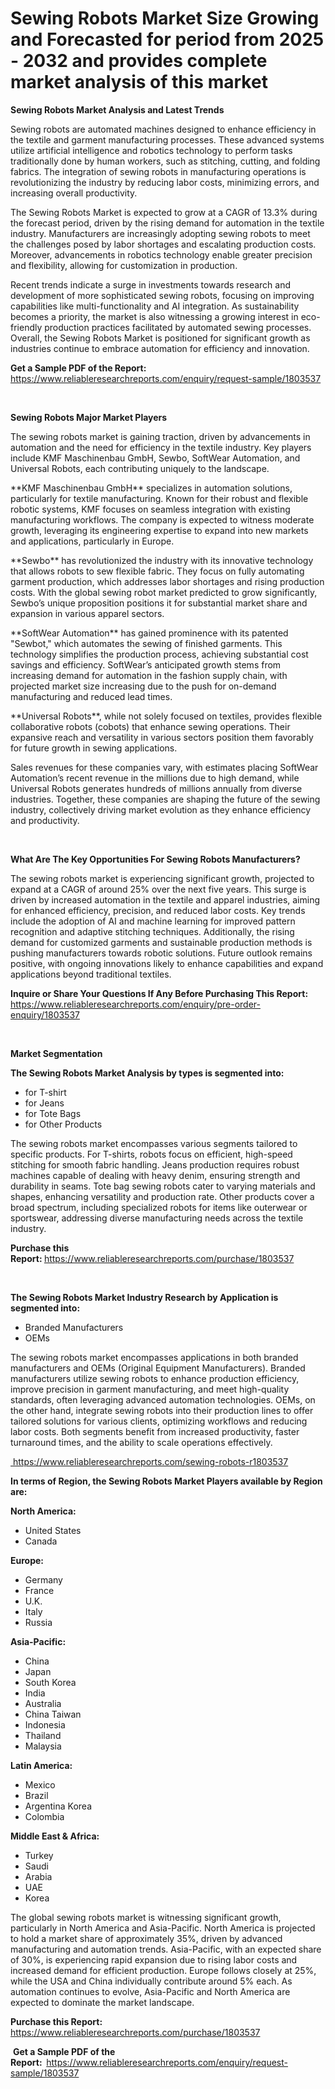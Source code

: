 <p><h1>Sewing Robots Market Size Growing and Forecasted for period from 2025 - 2032 and provides complete market analysis of this market</h1></p><p><strong>Sewing Robots Market Analysis and Latest Trends</strong></p>
<p><p>Sewing robots are automated machines designed to enhance efficiency in the textile and garment manufacturing processes. These advanced systems utilize artificial intelligence and robotics technology to perform tasks traditionally done by human workers, such as stitching, cutting, and folding fabrics. The integration of sewing robots in manufacturing operations is revolutionizing the industry by reducing labor costs, minimizing errors, and increasing overall productivity.</p><p>The Sewing Robots Market is expected to grow at a CAGR of 13.3% during the forecast period, driven by the rising demand for automation in the textile industry. Manufacturers are increasingly adopting sewing robots to meet the challenges posed by labor shortages and escalating production costs. Moreover, advancements in robotics technology enable greater precision and flexibility, allowing for customization in production.</p><p>Recent trends indicate a surge in investments towards research and development of more sophisticated sewing robots, focusing on improving capabilities like multi-functionality and AI integration. As sustainability becomes a priority, the market is also witnessing a growing interest in eco-friendly production practices facilitated by automated sewing processes. Overall, the Sewing Robots Market is positioned for significant growth as industries continue to embrace automation for efficiency and innovation.</p></p>
<p><strong>Get a Sample PDF of the Report:&nbsp;</strong> <a href="https://www.reliableresearchreports.com/enquiry/request-sample/1803537?utm_campaign=2810&utm_medium=2&utm_source=Github&utm_content=ia&utm_term=16042025&utm_id=sewing-robots">https://www.reliableresearchreports.com/enquiry/request-sample/1803537</a></p>
<p>&nbsp;</p>
<p><strong>Sewing Robots Major Market Players</strong></p>
<p><p>The sewing robots market is gaining traction, driven by advancements in automation and the need for efficiency in the textile industry. Key players include KMF Maschinenbau GmbH, Sewbo, SoftWear Automation, and Universal Robots, each contributing uniquely to the landscape.</p><p>**KMF Maschinenbau GmbH** specializes in automation solutions, particularly for textile manufacturing. Known for their robust and flexible robotic systems, KMF focuses on seamless integration with existing manufacturing workflows. The company is expected to witness moderate growth, leveraging its engineering expertise to expand into new markets and applications, particularly in Europe.</p><p>**Sewbo** has revolutionized the industry with its innovative technology that allows robots to sew flexible fabric. They focus on fully automating garment production, which addresses labor shortages and rising production costs. With the global sewing robot market predicted to grow significantly, Sewbo’s unique proposition positions it for substantial market share and expansion in various apparel sectors.</p><p>**SoftWear Automation** has gained prominence with its patented "Sewbot," which automates the sewing of finished garments. This technology simplifies the production process, achieving substantial cost savings and efficiency. SoftWear’s anticipated growth stems from increasing demand for automation in the fashion supply chain, with projected market size increasing due to the push for on-demand manufacturing and reduced lead times.</p><p>**Universal Robots**, while not solely focused on textiles, provides flexible collaborative robots (cobots) that enhance sewing operations. Their expansive reach and versatility in various sectors position them favorably for future growth in sewing applications.</p><p>Sales revenues for these companies vary, with estimates placing SoftWear Automation’s recent revenue in the millions due to high demand, while Universal Robots generates hundreds of millions annually from diverse industries. Together, these companies are shaping the future of the sewing industry, collectively driving market evolution as they enhance efficiency and productivity.</p></p>
<p>&nbsp;</p>
<p><strong>What Are The Key Opportunities For Sewing Robots Manufacturers?</strong></p>
<p><p>The sewing robots market is experiencing significant growth, projected to expand at a CAGR of around 25% over the next five years. This surge is driven by increased automation in the textile and apparel industries, aiming for enhanced efficiency, precision, and reduced labor costs. Key trends include the adoption of AI and machine learning for improved pattern recognition and adaptive stitching techniques. Additionally, the rising demand for customized garments and sustainable production methods is pushing manufacturers towards robotic solutions. Future outlook remains positive, with ongoing innovations likely to enhance capabilities and expand applications beyond traditional textiles.</p></p>
<p><strong>Inquire or Share Your Questions If Any Before Purchasing This Report:</strong> <a href="https://www.reliableresearchreports.com/enquiry/pre-order-enquiry/1803537?utm_campaign=2810&utm_medium=2&utm_source=Github&utm_content=ia&utm_term=16042025&utm_id=sewing-robots">https://www.reliableresearchreports.com/enquiry/pre-order-enquiry/1803537</a></p>
<p>&nbsp;</p>
<p><strong>Market Segmentation</strong></p>
<p><strong>The Sewing Robots Market Analysis by types is segmented into:</strong></p>
<p><ul><li>for T-shirt</li><li>for Jeans</li><li>for Tote Bags</li><li>for Other Products</li></ul></p>
<p><p>The sewing robots market encompasses various segments tailored to specific products. For T-shirts, robots focus on efficient, high-speed stitching for smooth fabric handling. Jeans production requires robust machines capable of dealing with heavy denim, ensuring strength and durability in seams. Tote bag sewing robots cater to varying materials and shapes, enhancing versatility and production rate. Other products cover a broad spectrum, including specialized robots for items like outerwear or sportswear, addressing diverse manufacturing needs across the textile industry.</p></p>
<p><strong>Purchase this Report:&nbsp;</strong><a href="https://www.reliableresearchreports.com/purchase/1803537?utm_campaign=2810&utm_medium=2&utm_source=Github&utm_content=ia&utm_term=16042025&utm_id=sewing-robots">https://www.reliableresearchreports.com/purchase/1803537</a></p>
<p>&nbsp;</p>
<p><strong>The Sewing Robots Market Industry Research by Application is segmented into:</strong></p>
<p><ul><li>Branded Manufacturers</li><li>OEMs</li></ul></p>
<p><p>The sewing robots market encompasses applications in both branded manufacturers and OEMs (Original Equipment Manufacturers). Branded manufacturers utilize sewing robots to enhance production efficiency, improve precision in garment manufacturing, and meet high-quality standards, often leveraging advanced automation technologies. OEMs, on the other hand, integrate sewing robots into their production lines to offer tailored solutions for various clients, optimizing workflows and reducing labor costs. Both segments benefit from increased productivity, faster turnaround times, and the ability to scale operations effectively.</p></p>
<p><a href="https://www.reliableresearchreports.com/sewing-robots-r1803537?utm_campaign=2810&utm_medium=2&utm_source=Github&utm_content=ia&utm_term=16042025&utm_id=sewing-robots">&nbsp;https://www.reliableresearchreports.com/sewing-robots-r1803537</a></p>
<p><strong>In terms of Region, the Sewing Robots Market Players available by Region are:</strong></p>
<p>
    <p> <strong> North America: </strong>
        <ul>
            <li>United States</li>
            <li>Canada</li>
        </ul>
        </p> 
    <p> <strong> Europe: </strong>
        <ul>
            <li>Germany</li>
            <li>France</li>
            <li>U.K.</li>
            <li>Italy</li>
            <li>Russia</li>
        </ul>
        </p> 
    <p> <strong> Asia-Pacific: </strong>
        <ul>
            <li>China</li>
            <li>Japan</li>
            <li>South Korea</li>
            <li>India</li>
            <li>Australia</li>
            <li>China Taiwan</li>
            <li>Indonesia</li>
            <li>Thailand</li>
            <li>Malaysia</li>
        </ul>
        </p> 
    <p> <strong> Latin America: </strong>
        <ul>
            <li>Mexico</li>
            <li>Brazil</li>
            <li>Argentina Korea</li>
            <li>Colombia</li>
        </ul>
        </p> 
    <p> <strong> Middle East & Africa: </strong>
        <ul>
            <li>Turkey</li>
            <li>Saudi</li>
            <li>Arabia</li>
            <li>UAE</li>
            <li>Korea</li>
        </ul>
    </p>
    </p>
<p><p>The global sewing robots market is witnessing significant growth, particularly in North America and Asia-Pacific. North America is projected to hold a market share of approximately 35%, driven by advanced manufacturing and automation trends. Asia-Pacific, with an expected share of 30%, is experiencing rapid expansion due to rising labor costs and increased demand for efficient production. Europe follows closely at 25%, while the USA and China individually contribute around 5% each. As automation continues to evolve, Asia-Pacific and North America are expected to dominate the market landscape.</p></p>
<p><strong>Purchase this Report: </strong><a href="https://www.reliableresearchreports.com/purchase/1803537?utm_campaign=2810&utm_medium=2&utm_source=Github&utm_content=ia&utm_term=16042025&utm_id=sewing-robots">https://www.reliableresearchreports.com/purchase/1803537</a></p>
<p>&nbsp;<strong>Get a Sample PDF of the Report:&nbsp;&nbsp;</strong><a href="https://www.reliableresearchreports.com/enquiry/request-sample/1803537?utm_campaign=2810&utm_medium=2&utm_source=Github&utm_content=ia&utm_term=16042025&utm_id=sewing-robots">https://www.reliableresearchreports.com/enquiry/request-sample/1803537</a></p>
<p><strong></strong></p>
<p><p></p><p></p><p></p></p>